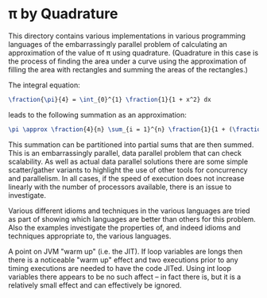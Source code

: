 # π by Quadrature

This directory contains various implementations in various programming languages of the embarrassingly
parallel problem of calculating an approximation of the value of π using quadrature. (Quadrature in this
case is the process of finding the area under a curve using the approximation of filling the area with
rectangles and summing the areas of the rectangles.)

The integral equation:
```tex
\fraction{\pi}{4} = \int_{0}^{1} \fraction{1}{1 + x^2} dx
```
leads to the following summation as an approximation:
```tex
\pi \approx \fraction{4}{n} \sum_{i = 1}^{n} \fraction{1}{1 + (\fraction{i - 0.5}{n})^2}
```
This summation can be partitioned into partial sums that are then summed.  This is an embarrassingly
parallel, data parallel problem that can check scalability. As well as actual data parallel solutions there
are some simple scatter/gather variants to highlight the use of other tools for concurrency and
parallelism. In all cases, if the speed of execution does not increase linearly with the number of
processors available, there is an issue to investigate.

Various different idioms and techniques in the various languages are tried as part of showing which
languages are better than others for this problem.  Also the examples investigate the properties of, and
indeed idioms and techniques appropriate to, the various languages.

A point on JVM "warm up" (i.e. the JIT).  If loop variables are longs then there is a noticeable "warm up"
effect and two executions prior to any timing executions are needed to have the code JITed.  Using int loop
variables there appears to be no such affect – in fact there is, but it is a relatively small effect and can
effectively be ignored.
